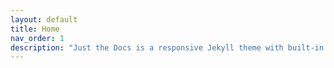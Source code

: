 ```yaml
---
layout: default
title: Home
nav_order: 1
description: "Just the Docs is a responsive Jekyll theme with built-in search that is easily customizable and hosted on GitHub Pages."
---
```


